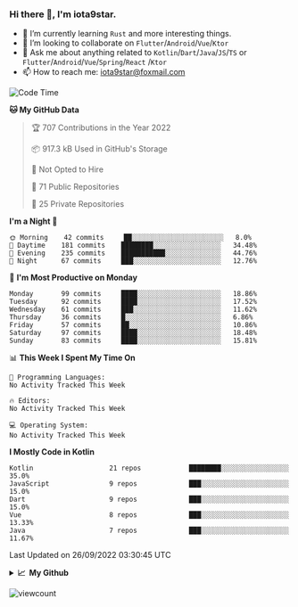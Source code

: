 ### Hi there 👋, I'm iota9star.

- 🌱 I’m currently learning `Rust` and more interesting things.
- 👯 I’m looking to collaborate on `Flutter`/`Android`/`Vue`/`Ktor`
- 💬 Ask me about anything related to `Kotlin`/`Dart`/`Java`/`JS`/`TS` or `Flutter`/`Android`/`Vue`/`Spring`/`React`
  /`Ktor`
- 📫 How to reach me: [iota9star@foxmail.com](iota9star@foxmail.com)



<!--START_SECTION:waka-->
![Code Time](http://img.shields.io/badge/Code%20Time-3%2C090%20hrs%2054%20mins-blue)

**🐱 My GitHub Data** 

> 🏆 707 Contributions in the Year 2022
 > 
> 📦 917.3 kB Used in GitHub's Storage 
 > 
> 🚫 Not Opted to Hire
 > 
> 📜 71 Public Repositories 
 > 
> 🔑 25 Private Repositories  
 > 
**I'm a Night 🦉** 

```text
🌞 Morning    42 commits     ██░░░░░░░░░░░░░░░░░░░░░░░   8.0% 
🌆 Daytime    181 commits    ████████░░░░░░░░░░░░░░░░░   34.48% 
🌃 Evening    235 commits    ███████████░░░░░░░░░░░░░░   44.76% 
🌙 Night      67 commits     ███░░░░░░░░░░░░░░░░░░░░░░   12.76%

```
📅 **I'm Most Productive on Monday** 

```text
Monday       99 commits     ████░░░░░░░░░░░░░░░░░░░░░   18.86% 
Tuesday      92 commits     ████░░░░░░░░░░░░░░░░░░░░░   17.52% 
Wednesday    61 commits     ███░░░░░░░░░░░░░░░░░░░░░░   11.62% 
Thursday     36 commits     █░░░░░░░░░░░░░░░░░░░░░░░░   6.86% 
Friday       57 commits     ██░░░░░░░░░░░░░░░░░░░░░░░   10.86% 
Saturday     97 commits     ████░░░░░░░░░░░░░░░░░░░░░   18.48% 
Sunday       83 commits     ████░░░░░░░░░░░░░░░░░░░░░   15.81%

```


📊 **This Week I Spent My Time On** 

```text
💬 Programming Languages: 
No Activity Tracked This Week

🔥 Editors: 
No Activity Tracked This Week

💻 Operating System: 
No Activity Tracked This Week

```

**I Mostly Code in Kotlin** 

```text
Kotlin                   21 repos            ████████░░░░░░░░░░░░░░░░░   35.0% 
JavaScript               9 repos             ███░░░░░░░░░░░░░░░░░░░░░░   15.0% 
Dart                     9 repos             ███░░░░░░░░░░░░░░░░░░░░░░   15.0% 
Vue                      8 repos             ███░░░░░░░░░░░░░░░░░░░░░░   13.33% 
Java                     7 repos             ███░░░░░░░░░░░░░░░░░░░░░░   11.67%

```



 Last Updated on 26/09/2022 03:30:45 UTC
<!--END_SECTION:waka-->

<details>
  <summary><b>📈&nbsp;&nbsp;My Github</b></summary>
  <br>
  <img src='https://github-profile-trophy.vercel.app/?username=iota9star'>
  <img src='https://bad-apple-github-readme.vercel.app/api?show_bg=1&username=iota9star&hide_title=true'>
  <img src='http://cr-skills-chart-widget.azurewebsites.net/api/api?username=iota9star'>
</details>


![viewcount](https://count.getloli.com/get/@iota9star?theme=rule34)
